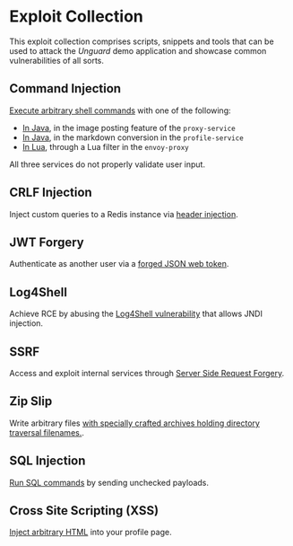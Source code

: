 # Exploit Collection

This exploit collection comprises scripts, snippets and tools that can be used to attack the *Unguard* demo application
and showcase common vulnerabilities of all sorts.

## Command Injection

[Execute arbitrary shell commands](./cmd-injection/README.md) with one of the following:

* [In Java](./cmd-injection/CMDI-IMAGE-POSTING.md), in the image posting feature of the `proxy-service`
* [In Java](./cmd-injection/CMDI-MARKDOWN-CONVERSION.md), in the markdown conversion in the  `profile-service`
* [In Lua](./cmd-injection/CMDI-LUA.md), through a Lua filter in the `envoy-proxy`

All three services do not properly validate user input.

## CRLF Injection

Inject custom queries to a Redis instance via [header injection](./crlf-injection/README.md).

## JWT Forgery

Authenticate as another user via a [forged JSON web token](./jwt-forgery/README.md).

## Log4Shell

Achieve RCE by abusing the [Log4Shell vulnerability](./log4shell/README.md) that allows JNDI injection.

## SSRF

Access and exploit internal services through [Server Side Request Forgery](./ssrf/README.md).

## Zip Slip

Write arbitrary files [with specially crafted archives holding directory traversal filenames.](./zip-slip/README.md).

## SQL Injection

[Run SQL commands](./sql-injection/README.md) by sending unchecked payloads.

## Cross Site Scripting (XSS)

[Inject arbitrary HTML](./xss/README.md) into your profile page.
